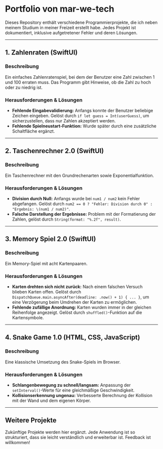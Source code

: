 # Portfolio von mar-we-tech

Dieses Repository enthält verschiedene Programmierprojekte, die ich neben meinem Studium in meiner Freizeit erstellt habe. Jedes Projekt ist dokumentiert, inklusive aufgetretener Fehler und deren Lösungen.

---

## 1. Zahlenraten (SwiftUI)

### Beschreibung
Ein einfaches Zahlenratenspiel, bei dem der Benutzer eine Zahl zwischen 1 und 100 erraten muss. Das Programm gibt Hinweise, ob die Zahl zu hoch oder zu niedrig ist.

### Herausforderungen & Lösungen
- **Fehlende Eingabevalidierung:** Anfangs konnte der Benutzer beliebige Zeichen eingeben. Gelöst durch `if let guess = Int(userGuess)`, um sicherzustellen, dass nur Zahlen akzeptiert werden.
- **Fehlende Spielneustart-Funktion:** Wurde später durch eine zusätzliche Schaltfläche ergänzt.

---

## 2. Taschenrechner 2.0 (SwiftUI)

### Beschreibung
Ein Taschenrechner mit den Grundrechenarten sowie Exponentialfunktion.

### Herausforderungen & Lösungen
- **Division durch Null:** Anfangs wurde bei `num1 / num2` kein Fehler abgefangen. Gelöst durch `num2 == 0 ? "Fehler: Division durch 0" : "Ergebnis: \(num1 / num2)"`.
- **Falsche Darstellung der Ergebnisse:** Problem mit der Formatierung der Zahlen, gelöst durch `String(format: "%.2f", result)`.

---

## 3. Memory Spiel 2.0 (SwiftUI)

### Beschreibung
Ein Memory-Spiel mit acht Kartenpaaren.

### Herausforderungen & Lösungen
- **Karten drehten sich nicht zurück:** Nach einem falschen Versuch blieben Karten offen. Gelöst durch `DispatchQueue.main.asyncAfter(deadline: .now() + 1) { ... }`, um eine Verzögerung beim Umdrehen der Karten zu ermöglichen.
- **Fehlende zufällige Anordnung:** Karten wurden immer in der gleichen Reihenfolge angezeigt. Gelöst durch `shuffled()`-Funktion auf die Kartensymbole.

---

## 4. Snake Game 1.0 (HTML, CSS, JavaScript)

### Beschreibung
Eine klassische Umsetzung des Snake-Spiels im Browser.

### Herausforderungen & Lösungen
- **Schlangenbewegung zu schnell/langsam:** Anpassung der `setInterval()`-Werte für eine gleichmäßige Geschwindigkeit.
- **Kollisionserkennung ungenau:** Verbesserte Berechnung der Kollision mit der Wand und dem eigenen Körper.

---

## Weitere Projekte
Zukünftige Projekte werden hier ergänzt. Jede Anwendung ist so strukturiert, dass sie leicht verständlich und erweiterbar ist. Feedback ist willkommen!
